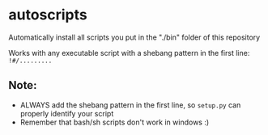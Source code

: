 # autoscripts
Automatically install all scripts you put in the "./bin" folder of this repository

Works with any executable script with a shebang pattern in the first line: `!#/.........`

## Note: 
- ALWAYS add the shebang pattern in the first line, so `setup.py` can properly identify your script
- Remember that bash/sh scripts don't work in windows :)
